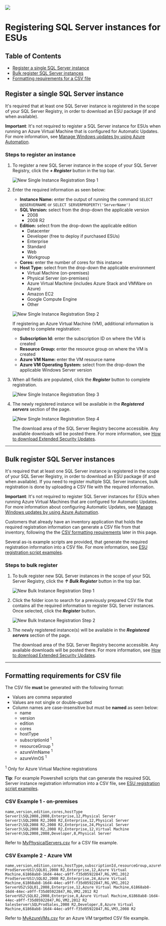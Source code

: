 ![](./media/solutions-microsoft-logo-small.png)

# Registering SQL Server instances for ESUs

## Table of Contents

-  [Register a single SQL Server instance](#RegSingle)
-  [Bulk register SQL Server instances](#RegBulk)
-  [Formatting requirements for a CSV file](#csv)

## <a name="RegSingle"></a> Register a single SQL Server instance
It's required that at least one SQL Server instance is registered in the scope of your SQL Server Registry, in order to download an ESU package (if and when available). 

**Important**: It's not required to register a SQL Server instance for ESUs when running an Azure Virtual Machine that is configured for Automatic Updates. For more information, see [Manage Windows updates by using Azure Automation](https://docs.microsoft.com/azure/automation/automation-tutorial-update-management).

### Steps to register an instance
1. To register a new SQL Server instance in the scope of your SQL Server Registry, click the ***+ Register*** button in the top bar.

    ![New Single Instance Registration Step 1](./media/NewSingleRegistration-Step1.png "New Single Instance Registration Step 1") 

2. Enter the required information as seen below:
   -  **Instance Name:** enter the output of running the command `SELECT @@SERVERNAME` or `SELECT SERVERPROPERTY('ServerName')`
   -  **SQL Version:** select from the drop-down the applicable version
      - 2008
      - 2008 R2
   -  **Edition:** select from the drop-down the applicable edition
      - Datacenter
      - Developer (free to deploy if purchased ESUs)
      - Enterprise
      - Standard
      - Web
      - Workgroup 
   -  **Cores:** enter the number of cores for this instance
   -  **Host Type:** select from the drop-down the applicable environment
      - Virtual Machine (on-premises)
      - Physical Server (on-premises)
      - Azure Virtual Machine (includes Azure Stack and VMWare on Azure)
      - Amazon EC2
      - Google Compute Engine
      - Other


    ![New Single Instance Registration Step 2](./media/NewSingleRegistration-Step2.png "New Single Instance Registration Step 2") 

    If registering an Azure Virtual Machine (VM), additional information is required to complete registration:
    -  **Subscription Id:** enter the subscription ID on where the VM is created
    -  **Resource Group:** enter the resource group on where the VM is created
    -  **Azure VM Name:** enter the VM resource name
    -  **Azure VM Operating System:** select from the drop-down the applicable Windows Server version

3. When all fields are populated, click the ***Register*** button to complete registration.

    ![New Single Instance Registration Step 3](./media/NewSingleRegistration-Step3.png "New Single Instance Registration Step 3") 

4. The newly registered instance will be available in the ***Registered servers*** section of the page.

    ![New Single Instance Registration Step 4](./media/NewSingleRegistration-Step4.png "New Single Instance Registration Step 4") 
   
   The download area of the SQL Server Registry become accessible. Any available downloads will be posted there. For more information, see [How to download Extended Security Updates](./readme.md#Download).

---

## <a name="RegBulk"></a> Bulk register SQL Server instances 
It's required that at least one SQL Server instance is registered in the scope of your SQL Server Registry, in order to download an ESU package (if and when available). If you need to register multiple SQL Server instances, bulk registration is done by uploading a CSV file with the required information. 

**Important**: It's not required to register SQL Server instances for ESUs when running Azure Virtual Machines that are configured for Automatic Updates. For more information about configuring Automatic Updates, see [Manage Windows updates by using Azure Automation](https://docs.microsoft.com/azure/automation/automation-tutorial-update-management).

Customers that already have an inventory application that holds the required registration information can generate a CSV file from that inventory, following the the [CSV formatting requirements](#csv) later in this page.

Several as-is example scripts are provided, that generate the required registration information into a CSV file. For more information, see [ESU registration script examples](scripts.md).

### Steps to bulk register
1. To bulk register new SQL Server instances in the scope of your SQL Server Registry, click the ***↑ Bulk Register*** button in the top bar.

    ![New Bulk Instance Registration Step 1](./media/NewBulkRegistration-Step1.png "New Bulk Instance Registration Step 1")

2. Click the folder icon to search for a previously prepared CSV file that contains all the required information to register SQL Server instances. Once selected, click the ***Register*** button.

    ![New Bulk Instance Registration Step 2](./media/NewBulkRegistration-Step2.png "New Bulk Instance Registration Step 2") 

3. The newly registered instance(s) will be available in the ***Registered servers*** section of the page. 

   The download area of the SQL Server Registry become accessible. Any available downloads will be posted there. For more information, see [How to download Extended Security Updates](./readme.md#Download).

---

## <a name="csv"></a> Formatting requirements for CSV file

The CSV file **must** be generated with the following format:
-  Values are comma separated
-  Values are not single or double-quoted
-  Column names are case-insensitive but must be **named** as seen below:
   - name
   - version
   - edition
   - cores
   - hostType
   - subscriptionId <sup>1</sup>
   - resourceGroup <sup>1</sup>
   - azureVmName <sup>1</sup>
   - azureVmOS <sup>1</sup>

<sup>1</sup> Only for Azure Virtual Machine registrations

**Tip**: For example Powershell scripts that can generate the required SQL Server instance registration information into a CSV file, see [ESU registration script examples](scripts.md).

### CSV Example 1 - on-premises

```
name,version,edition,cores,hostType    
Server1\SQL2008,2008,Enterprise,12,Physical Server    
Server1\SQL2008 R2,2008 R2,Enterprise,12,Physical Server    
Server2\SQL2008 R2,2008 R2,Enterprise,24,Physical Server    
Server3\SQL2008 R2,2008 R2,Enterprise,12,Virtual Machine    
Server4\SQL2008,2008,Developer,8,Physical Server  
```

Refer to [MyPhysicalServers.csv](./scripts/MyPhysicalServers.csv) for a CSV file example.

### CSV Example 2 - Azure VM

```
name,version,edition,cores,hostType,subscriptionId,resourceGroup,azureVmName,azureVmOS    
ProdServerUS1\SQL01,2008 R2,Enterprise,12,Azure Virtual Machine,61868ab8-16d4-44ec-a9ff-f35d05922847,RG,VM1,2012    
ProdServerUS1\SQL02,2008 R2,Enterprise,24,Azure Virtual Machine,61868ab8-16d4-44ec-a9ff-f35d05922847,RG,VM1,2012    
ServerUS2\SQL01,2008,Enterprise,12,Azure Virtual Machine,61868ab8-16d4-44ec-a9ff-f35d05922847,RG,VM2,2012 R2    
ServerUS2\SQL02,2008,Enterprise,8,Azure Virtual Machine,61868ab8-16d4-44ec-a9ff-f35d05922847,RG,VM2,2012 R2    
SalesServer\SQLProdSales,2008 R2,Developer,8,Azure Virtual Machine,61868ab8-16d4-44ec-a9ff-f35d05922847,RG,VM3,2008 R2   
```

Refer to [MyAzureVMs.csv](./scripts/MyAzureVMs.csv) for an Azure VM targetted CSV file example.
